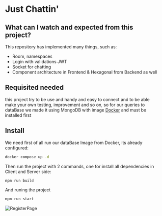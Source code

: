 # Just Chattin'

## What can I watch and expected from this project?

This repository has implemented many things, such as:

- Room, namespaces
- Login with validations JWT
- Socket for chatting
- Component architecture in Frontend & Hexagonal from Backend as well

## Requisited needed

this project try to be use and handy and easy to connect and to be able make your own testing, improvement and so on, so for our queries to dataBase we made it using MongoDB with image [Docker] and must be installed first

## Install

We need first of all run our dataBase Image from Docker, its already configured:

```sh
docker compose up -d
```

Then run the project with 2 commands, one for install all dependencies in Client and Server side:

```sh
npm run build
```

And runing the project

```sh
npm run start
```

![RegisterPage]('public/registerPage.jpg')

[Docker]: https://www.docker.com/products/docker-desktop/

